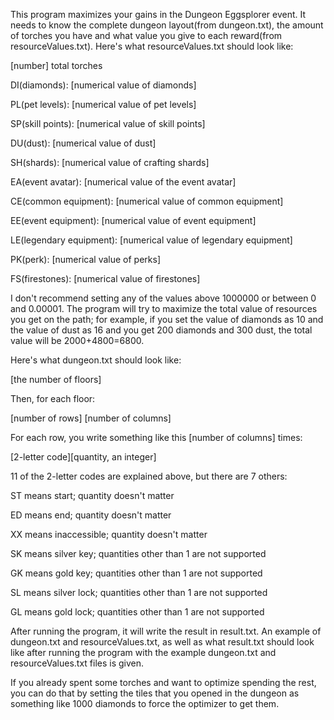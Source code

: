 This program maximizes your gains in the Dungeon Eggsplorer event. It needs to know the complete dungeon layout(from dungeon.txt), the amount of torches you have and what value you give to each reward(from resourceValues.txt). Here's what resourceValues.txt should look like:

[number] total torches
  
DI(diamonds): [numerical value of diamonds]
  
PL(pet levels): [numerical value of pet levels]
  
SP(skill points): [numerical value of skill points]
  
DU(dust): [numerical value of dust]
  
SH(shards): [numerical value of crafting shards]
  
EA(event avatar): [numerical value of the event avatar]
  
CE(common equipment): [numerical value of common equipment]
  
EE(event equipment): [numerical value of event equipment]
  
LE(legendary equipment): [numerical value of legendary equipment]
  
PK(perk): [numerical value of perks]
  
FS(firestones): [numerical value of firestones]
  
I don't recommend setting any of the values above 1000000 or between 0 and 0.00001. The program will try to maximize the total value of resources you get on the path; for example, if you set the value of diamonds as 10 and the value of dust as 16 and you get 200 diamonds and 300 dust, the total value will be 2000+4800=6800.

Here's what dungeon.txt should look like:

[the number of floors]

Then, for each floor:

[number of rows] [number of columns]

For each row, you write something like this [number of columns] times:

[2-letter code][quantity, an integer]

11 of the 2-letter codes are explained above, but there are 7 others:

ST means start; quantity doesn't matter

ED means end; quantity doesn't matter

XX means inaccessible; quantity doesn't matter

SK means silver key; quantities other than 1 are not supported

GK means gold key; quantities other than 1 are not supported

SL means silver lock; quantities other than 1 are not supported

GL means gold lock; quantities other than 1 are not supported

After running the program, it will write the result in result.txt. An example of dungeon.txt and resourceValues.txt, as well as what result.txt should look like after running the program with the example dungeon.txt and resourceValues.txt files is given.

If you already spent some torches and want to optimize spending the rest, you can do that by setting the tiles that you opened in the dungeon as something like 1000 diamonds to force the optimizer to get them.
